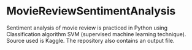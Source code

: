 # MovieReviewSentimentAnalysis
Sentiment analysis of movie review is practiced in Python using Classification algorithm SVM (supervised machine learning technique). Source used is Kaggle.
The repository also contains an output file.

